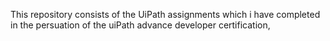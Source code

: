 This repository consists of the UiPath assignments which i have completed in the persuation of the uiPath advance developer certification,

